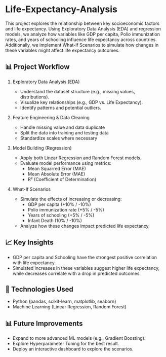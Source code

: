 # Life-Expectancy-Analysis
This project explores the relationship between key socioeconomic factors and life expectancy. Using Exploratory Data Analysis (EDA) and regression models, we analyze how variables like GDP per capita, Polio immunization rates, and years of schooling influence life expectancy across countries. Additionally, we implement What-If Scenarios to simulate how changes in these variables might affect life expectancy outcomes.

## 📊 Project Workflow
1. Exploratory Data Analysis (EDA)
   - Understand the dataset structure (e.g., missing values, distributions).
   - Visualize key relationships (e.g., GDP vs. Life Expectancy).
   - Identify patterns and potential outliers.
  
2. Feature Engineering & Data Cleaning
   - Handle missing value and data duplicate
   - Split the data into training and testing data
   - Standardize scales where necessary
     
3. Model Building (Regression)
   - Apply both Linear Regression and Random Forest models.
   - Evaluate model performance using metrics:
       - Mean Squarred Error (MAE)
       - Mean Absolute Error (MAE)
       - R² (Coefficient of Determination)

4. What-If Scenarios
   - Simulate the effects of increasing or decreasing:
     - GDP per capita (+10% / -10%)
     - Polio immunization rate (+5% / -5%)
     - Years of schooling (+5% / -5%)
     - Infant Death (10% / -10%)
   - Analyze how these changes impact predicted life expectancy.

## 📈 Key Insights
  - GDP per capita and Schooling have the strongest positive correlation with life expectancy.
  - Simulated increases in these variables suggest higher life expectancy, while decreases correlate with a drop in predicted outcomes.

## 🧰 Technologies Used
  - Python (pandas, scikit-learn, matplotlib, seaborn)
  - Machine Learning (Linear Regression, Random Forest)

## 📊 Future Improvements
- Expand to more advanced ML models (e.g., Gradient Boosting).
- Explore Hyperparameter Tuning for the best result.
- Deploy an interactive dashboard to explore the scenarios.
